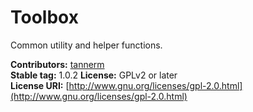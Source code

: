 # Toolbox
Common utility and helper functions.

**Contributors:**      [tannerm](https://github.com/tannerm)  
**Stable tag:**        1.0.2
**License:**           GPLv2 or later  
**License URI:**       [http://www.gnu.org/licenses/gpl-2.0.html](http://www.gnu.org/licenses/gpl-2.0.html)  
